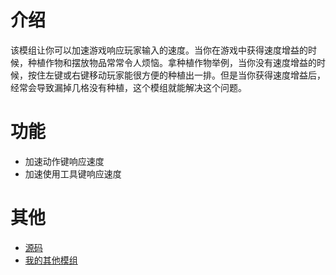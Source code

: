 # 介绍

该模组让你可以加速游戏响应玩家输入的速度。当你在游戏中获得速度增益的时候，种植作物和摆放物品常常令人烦恼。拿种植作物举例，当你没有速度增益的时候，按住左键或右键移动玩家能很方便的种植出一排。但是当你获得速度增益后，经常会导致漏掉几格没有种植，这个模组就能解决这个问题。
 
# 功能

- 加速动作键响应速度
- 加速使用工具键响应速度

# 其他

- [源码](https://github.com/weizinai/StardewValleyMods)
- [我的其他模组](https://next.nexusmods.com/profile/weizinai/mods?gameId=1303)